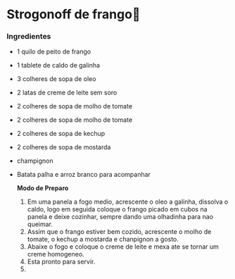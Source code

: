 # Strogonoff de frango:chicken:

### Ingredientes

- 1 quilo de peito de frango

- 1 tablete de caldo de galinha

- 3 colheres de sopa de oleo

- 2 latas de creme de leite sem soro

- 2 colheres de sopa de molho de tomate

- 2 colheres de sopa de molho de tomate

- 2 colheres de sopa de kechup

- 2 colheres de sopa de mostarda

- champignon

- Batata palha e arroz branco para acompanhar

  **Modo de Preparo**

  1. Em uma panela a fogo medio, acrescente o oleo a galinha, dissolva o caldo, logo em seguida coloque o frango picado em cubos na panela e deixe cozinhar, sempre dando uma olhadinha para nao queimar.
  2. Assim que o frango estiver bem cozido, acrescente o molho de tomate, o kechup a mostarda e chanpignon a gosto.
  3. Abaixe o fogo e coloque o creme de leite e mexa ate se tornar um creme homogeneo.
  4. Esta pronto para servir.
  5. 





